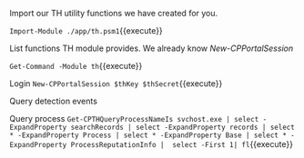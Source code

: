 Import our TH utility functions we have created for you.

`Import-Module ./app/th.psm1`{{execute}}


List functions TH module provides. We already know *New-CPPortalSession*

`Get-Command -Module th`{{execute}}

Login
`New-CPPortalSession $thKey $thSecret`{{execute}}

Query detection events


Query process
`Get-CPTHQueryProcessNameIs svchost.exe | select -ExpandProperty searchRecords | select -ExpandProperty records | select * -ExpandProperty Process | select * -ExpandProperty Base | select * -ExpandProperty ProcessReputationInfo |  select -First 1| fl`{{execute}}